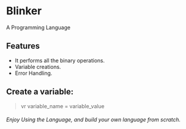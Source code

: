 # Blinker
A Programming Language

## Features
- It performs all the binary operations.
- Variable creations.
- Error Handling.

## Create a variable:
> vr variable_name = variable_value

###### Enjoy Using the Language, and build your own language from scratch. 

